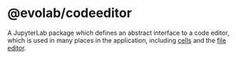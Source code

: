 # @evolab/codeeditor

A JupyterLab package which defines an abstract interface to a code editor,
which is used in many places in the application, including [cells](../cells)
and the [file editor](../fileeditor).
